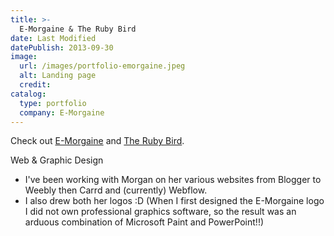 ```yaml
---
title: >-
  E-Morgaine & The Ruby Bird
date: Last Modified
datePublish: 2013-09-30
image:
  url: /images/portfolio-emorgaine.jpeg
  alt: Landing page
  credit:
catalog:
  type: portfolio
  company: E-Morgaine
---
```


Check out [E-Morgaine](https://emorgaine.com/) and [The Ruby Bird](https://therubybird.org/).

Web & Graphic Design

- I've been working with Morgan on her various websites from Blogger to Weebly then Carrd and (currently) Webflow.
- I also drew both her logos :D (When I first designed the E-Morgaine logo I did not own professional graphics software, so the result was an arduous combination of Microsoft Paint and PowerPoint!!)
